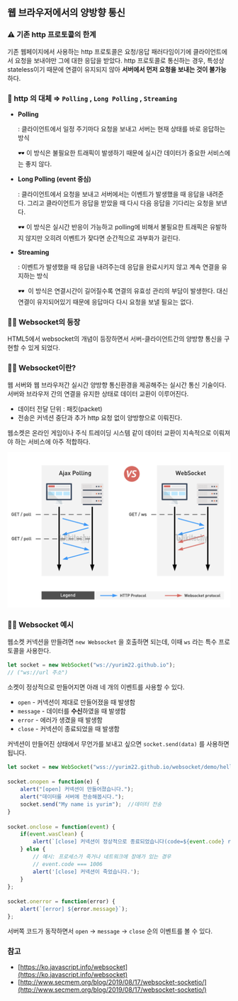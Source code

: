 ## 웹 브라우저에서의 양방향 통신

### ⚠️ 기존 http 프로토콜의 한계

기존 웹페이지에서 사용하는 http 프로토콜은 요청/응답 패러다임이기에 클라이언트에서 요청을 보내야만 그에 대한 응답을 받았다. http 프로토콜로 통신하는 경우, 특성상 stateless이기 때문에 연결이 유지되지 않아 **서버에서 먼저 요청을 보내는 것이 불가능**하다. 

### 🧤 http 의 대체 ⇒ `Polling` , `Long Polling` , `Streaming`

- **Polling**
    
    : 클라이언트에서 일정 주기마다 요청을 보내고 서버는 현재 상태를 바로 응답하는 방식
    
    🕶 이 방식은 불필요한 트래픽이 발생하기 때문에 실시간 데이터가 중요한 서비스에는 좋지 않다.
    
- **Long Polling (event 중심)**
    
    : 클라이언트에서 요청을 보내고 서버에서는 이벤트가 발생했을 때 응답을 내려준다. 그리고 클라이언트가 응답을 받았을 때 다시 다음 응답을 기다리는 요청을 보낸다.  
    
    🕶 이 방식은 실시간 반응이 가능하고 polling에 비해서 불필요한 트래픽은 유발하지 않지만 오히려 이벤트가 잦다면 순간적으로 과부화가 걸린다.
    
- **Streaming**
    
    : 이벤트가 발생했을 때 응답을 내려주는데 응답을 완료시키지 않고 계속 연결을 유지하는 방식
    
    🕶  이 방식은 연결시간이 길어질수록 연결의 유효성 관리의 부담이 발생한다. 대신 연결이 유지되어있기 때문에 응답마다 다시 요청을 보낼 필요는 없다.
    

### 🤙🏻 Websocket의 등장

HTML5에서 websocket의 개념이 등장하면서 서버-클라이언트간의 양방향 통신을 구현할 수 있게 되었다.

### 🤙🏻 Websocket이란?

웹 서버와 웹 브라우저간 실시간 양방향 통신환경을 제공해주는 실시간 통신 기술이다. 서버와 브라우저 간의 연결을 유지한 상태로 데이터 교환이 이루어진다. 

- 데이터 전달 단위 : 패킷(packet)
- 전송은 커넥션 중단과 추가 http 요청 없이 양방향으로 이뤄진다.

웹소켓은 온라인 게임이나 주식 트레이딩 시스템 같이 데이터 교환이 지속적으로 이뤄져야 하는 서비스에 아주 적합하다.

![Untitled](./polling_websocket.png)

### 🤙🏻 Websocket 예시

웹소켓 커넥션을 만들려면 `new Websocket` 을 호출하면 되는데, 이때 `ws` 라는 특수 프로토콜을 사용한다.

```jsx
let socket = new WebSocket("ws://yurim22.github.io");
// ("ws://url 주소")
```

소켓이 정상적으로 만들어지면 아래 네 개의 이벤트를 사용할 수 있다.

- `open` - 커넥션이 제대로 만들어졌을 때 발생함
- `message` - 데이터를 **수신**하였을 때 발생함
- `error` - 에러가 생겼을 때 발생함
- `close` - 커넥션이 종료되었을 때 발생함

커넥션이 만들어진 상태에서 무언가를 보내고 싶으면 `socket.send(data)` 를 사용하면 됩니다.

```jsx
let socket = new WebSocket("wss://yurim22.github.io/websocket/demo/hello");

socket.onopen = function(e) {
	alert("[open] 커넥션이 만들어졌습니다.");
	alert("데이터를 서버에 전송해봅시다.");
	socket.send("My name is yurim");  //데이터 전송
}

socket.onclose = function(event) {
	if(event.wasClean) {
		alert(`[close] 커넥션이 정상적으로 종료되었습니다(code=${event.code} reason=${event.reason})`;
	} else {
		// 예시: 프로세스가 죽거나 네트워크에 장애가 있는 경우
		// event.code === 1006
		alert('[close] 커넥션이 죽었습니다.');
	}
};

socket.onerror = function(error) {
	alert(`[error] ${error.message}`);
};
```

서버쪽 코드가 동작하면서 `open` → `message` → `close` 순의 이벤트를 볼 수 있다.

### 참고

- [https://ko.javascript.info/websocket](https://ko.javascript.info/websocket)
- [http://www.secmem.org/blog/2019/08/17/websocket-socketio/](http://www.secmem.org/blog/2019/08/17/websocket-socketio/)